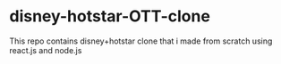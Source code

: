# disney-hotstar-OTT-clone
This repo contains disney+hotstar clone that i made from scratch using react.js and node.js
